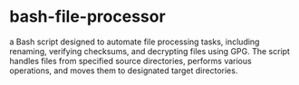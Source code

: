 # bash-file-processor
a Bash script designed to automate file processing tasks, including renaming, verifying checksums, and decrypting files using GPG. The script handles files from specified source directories, performs various operations, and moves them to designated target directories.
